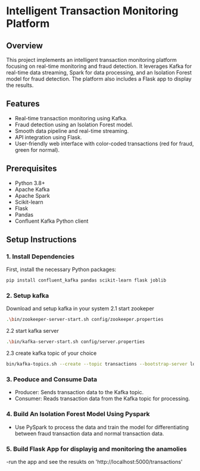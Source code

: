 # Intelligent Transaction Monitoring Platform

## Overview
This project implements an intelligent transaction monitoring platform focusing on real-time monitoring and fraud detection. It leverages Kafka for real-time data streaming, Spark for data processing, and an Isolation Forest model for fraud detection. The platform also includes a Flask app to display the results.

## Features
- Real-time transaction monitoring using Kafka.
- Fraud detection using an Isolation Forest model.
- Smooth data pipeline and real-time streaming.
- API integration using Flask.
- User-friendly web interface with color-coded transactions (red for fraud, green for normal).

## Prerequisites
- Python 3.8+
- Apache Kafka
- Apache Spark
- Scikit-learn
- Flask
- Pandas
- Confluent Kafka Python client

## Setup Instructions

### 1. Install Dependencies
First, install the necessary Python packages:
```bash
pip install confluent_kafka pandas scikit-learn flask joblib
```
### 2. Setup kafka
Download and setup kafka in your system
2.1 start zookeper
```bash
.\bin/zookeeper-server-start.sh config/zookeeper.properties
```
2.2 start kafka server
```bash
.\bin/kafka-server-start.sh config/server.properties
```
2.3 create kafka topic of your choice
```bash
bin/kafka-topics.sh --create --topic transactions --bootstrap-server localhost:9092 --partitions 1 --replication-factor 1
```
### 3. Peoduce and Consume Data
- Producer: Sends transaction data to the Kafka topic.
- Consumer: Reads transaction data from the Kafka topic for processing.
### 4. Build An Isolation Forest Model Using Pyspark
- Use PySpark to process the data and train the model for differentiating between fraud transaction data and normal transaction data.
### 5. Build Flask App for displayig and monitoring the anamolies
-run the app and see the resukts on 'http://localhost:5000/transactions'
